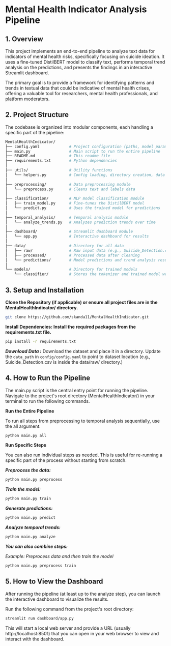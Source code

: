# Mental Health Indicator Analysis Pipeline

## 1. Overview

This project implements an end-to-end pipeline to analyze text data for indicators of mental health risks, specifically focusing on suicide ideation. It uses a fine-tuned DistilBERT model to classify text, performs temporal trend analysis on the predictions, and presents the findings in an interactive Streamlit dashboard.

The primary goal is to provide a framework for identifying patterns and trends in textual data that could be indicative of mental health crises, offering a valuable tool for researchers, mental health professionals, and platform moderators.

## 2. Project Structure

The codebase is organized into modular components, each handling a specific part of the pipeline:

```bash
MentalHealthIndicator/
├── config.yaml             # Project configuration (paths, model params)
├── main.py                 # Main script to run the entire pipeline
├── README.md               # This readme file
├── requirements.txt        # Python dependencies
│
├── utils/                  # Utility functions
│   └── helpers.py          # Config loading, directory creation, data I/O
│
├── preprocessing/          # Data preprocessing module
│   └── preprocess.py       # Cleans text and labels data
│
├── classification/         # NLP model classification module
│   ├── train_model.py      # Fine-tunes the DistilBERT model
│   └── predict.py          # Uses the trained model for predictions
│
├── temporal_analysis/      # Temporal analysis module
│   └── analyze_trends.py   # Analyzes prediction trends over time
│
├── dashboard/              # Streamlit dashboard module
│   └── app.py              # Interactive dashboard for results
│
├── data/                   # Directory for all data
│   ├── raw/                # Raw input data (e.g., Suicide_Detection.csv)
│   ├── processed/          # Processed data after cleaning
│   └── predictions/        # Model predictions and trend analysis results
│
└── models/                 # Directory for trained models
    └── classifier/         # Stores the tokenizer and trained model weights
```

## 3. Setup and Installation

**Clone the Repository (if applicable) or ensure all project files are in the MentalHealthIndicator/ directory.** 

```bash
git clone https://github.com/skanda11/MentalHealthIndicator.git
```

**Install Dependencies: Install the required packages from the requirements.txt file.**

```bash
pip install -r requirements.txt
```
***Download Data :***
Download the dataset and place it in a directory. Update the `data_path` in `config/config.yaml` to point to dataset location (e.g., Suicide_Detection.csv is inside the data/raw/ directory.)



## 4. How to Run the Pipeline

The main.py script is the central entry point for running the pipeline. Navigate to the project's root directory (MentalHealthIndicator/) in your terminal to run the following commands.

**Run the Entire Pipeline**

To run all steps from preprocessing to temporal analysis sequentially, use the all argument:
```bash
python main.py all
```

**Run Specific Steps**

You can also run individual steps as needed. This is useful for re-running a specific part of the process without starting from scratch.

***Preprocess the data:***
```bash
python main.py preprocess
```

***Train the model:***
```bash
python main.py train
```

***Generate predictions:***
```bash
python main.py predict
```

***Analyze temporal trends:***
```bash
python main.py analyze
```

***You can also combine steps:***

*Example: Preprocess data and then train the model*
```bash
python main.py preprocess train
```

## 5. How to View the Dashboard

After running the pipeline (at least up to the analyze step), you can launch the interactive dashboard to visualize the results.

Run the following command from the project's root directory:
```bash
streamlit run dashboard/app.py
```

This will start a local web server and provide a URL (usually http://localhost:8501) that you can open in your web browser to view and interact with the dashboard.